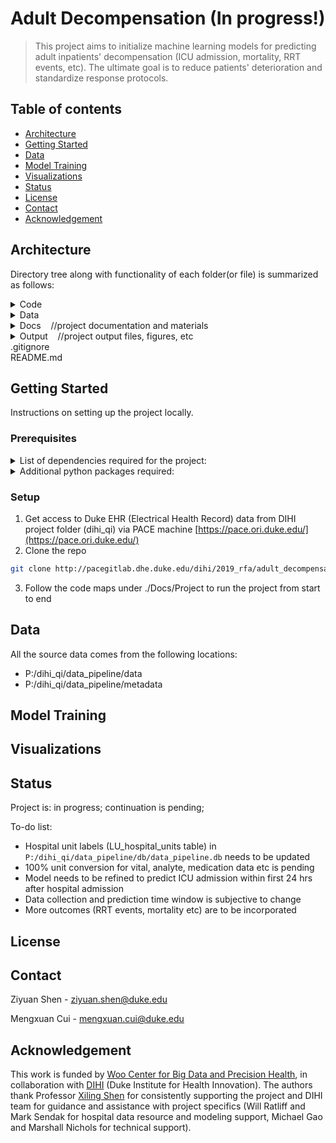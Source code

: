 # Adult Decompensation (In progress!)

> This project aims to initialize machine learning models for predicting adult inpatients' decompensation (ICU admission, mortality, RRT events, etc). The ultimate goal is to reduce patients' deterioration and standardize response protocols.

## Table of contents

* [Architecture](#architecture)
* [Getting Started](#getting-started)
* [Data](#data)
* [Model Training](#model-training)
* [Visualizations](#visualizations)
* [Status](#status)
* [License](#license)
* [Contact](#contact)
* [Acknowledgement](#acknowledgement)

## Architecture

Directory tree along with functionality of each folder(or file) is summarized as follows:

<details><summary>Code</summary><blockquote>
<details><summary>DataPrep</summary>
&nbsp;&nbsp;&nbsp;&nbsp;&nbsp;&nbsp;&nbsp;&nbsp;cohort&nbsp;&nbsp;&nbsp;&nbsp;//codes for cohort generation<br/>
&nbsp;&nbsp;&nbsp;&nbsp;&nbsp;&nbsp;&nbsp;&nbsp;features<br/>
&nbsp;&nbsp;&nbsp;&nbsp;&nbsp;&nbsp;&nbsp;&nbsp;outcome<br/>
&nbsp;&nbsp;&nbsp;&nbsp;&nbsp;&nbsp;&nbsp;&nbsp;adt_transfer.py<br/>
&nbsp;&nbsp;&nbsp;&nbsp;&nbsp;&nbsp;&nbsp;&nbsp;adt_transfer.sql
</details>
&nbsp;&nbsp;&nbsp;&nbsp;db
<details><summary>Model</summary>
&nbsp;&nbsp;&nbsp;&nbsp;&nbsp;&nbsp;&nbsp;&nbsp;design_matrix<br/>
&nbsp;&nbsp;&nbsp;&nbsp;&nbsp;&nbsp;&nbsp;&nbsp;News&nbsp;&nbsp;&nbsp;&nbsp;//python package for implementing News(National Early Warning Score)<br/>
&nbsp;&nbsp;&nbsp;&nbsp;&nbsp;&nbsp;&nbsp;&nbsp;visualization&nbsp;&nbsp;&nbsp;&nbsp;//model visualization<br/>
&nbsp;&nbsp;&nbsp;&nbsp;&nbsp;&nbsp;&nbsp;&nbsp;model_utils.py&nbsp;&nbsp;&nbsp;&nbsp;//model utils python package<br/>
&nbsp;&nbsp;&nbsp;&nbsp;&nbsp;&nbsp;&nbsp;&nbsp;run_ann.ipynb<br/>
&nbsp;&nbsp;&nbsp;&nbsp;&nbsp;&nbsp;&nbsp;&nbsp;run_logistic_regression.py<br/>
&nbsp;&nbsp;&nbsp;&nbsp;&nbsp;&nbsp;&nbsp;&nbsp;run_news.py<br/>
&nbsp;&nbsp;&nbsp;&nbsp;&nbsp;&nbsp;&nbsp;&nbsp;run_random_forest.ipynb<br/>
&nbsp;&nbsp;&nbsp;&nbsp;&nbsp;&nbsp;&nbsp;&nbsp;run_xgboost.py
</details>
&nbsp;&nbsp;&nbsp;&nbsp;utils&nbsp;&nbsp;&nbsp;&nbsp;//utils python package (db utils, dataframe utils, etc)
</blockquote></details>

<details><summary>Data</summary><blockquote>
&nbsp;&nbsp;&nbsp;&nbsp;db&nbsp;&nbsp;&nbsp;&nbsp;//project database file(s)<br/>
&nbsp;&nbsp;&nbsp;&nbsp;metadata
<details><summary>Modeling</summary>
&nbsp;&nbsp;&nbsp;&nbsp;&nbsp;&nbsp;&nbsp;&nbsp;design_matrix&nbsp;&nbsp;&nbsp;&nbsp;//design matrix file(s)<br/>
&nbsp;&nbsp;&nbsp;&nbsp;&nbsp;&nbsp;&nbsp;&nbsp;Output&nbsp;&nbsp;&nbsp;&nbsp;//model output data
</details>
<details><summary>Processed</summary>
&nbsp;&nbsp;&nbsp;&nbsp;&nbsp;&nbsp;&nbsp;&nbsp;cohort<br/>
&nbsp;&nbsp;&nbsp;&nbsp;&nbsp;&nbsp;&nbsp;&nbsp;features<br/>
&nbsp;&nbsp;&nbsp;&nbsp;&nbsp;&nbsp;&nbsp;&nbsp;outcome<br/>
&nbsp;&nbsp;&nbsp;&nbsp;&nbsp;&nbsp;&nbsp;&nbsp;adult_decomp_adt_transfer.csv
</details>
</blockquote></details>

<details><summary>Docs&nbsp;&nbsp;&nbsp;&nbsp;//project documentation and materials</summary><blockquote>
<details><summary>Project</summary>
&nbsp;&nbsp;&nbsp;&nbsp;&nbsp;&nbsp;&nbsp;&nbsp;code map_v1.xlsx&nbsp;&nbsp;&nbsp;&nbsp;
//outlines the code and associated data files for "start-to-finish" process of data curation<br/>
&nbsp;&nbsp;&nbsp;&nbsp;&nbsp;&nbsp;&nbsp;&nbsp;literature_review.pdf<br/>
&nbsp;&nbsp;&nbsp;&nbsp;&nbsp;&nbsp;&nbsp;&nbsp;Perspectives Piece.docx
</details>
&nbsp;&nbsp;&nbsp;&nbsp;Slides&nbsp;&nbsp;&nbsp;&nbsp;//presentation slides for project milestones
</blockquote></details>

<details><summary>Output&nbsp;&nbsp;&nbsp;&nbsp;//project output files, figures, etc</summary><blockquote>
&nbsp;&nbsp;&nbsp;&nbsp;Figures&nbsp;&nbsp;&nbsp;&nbsp;//data visualization figures<br/>
&nbsp;&nbsp;&nbsp;&nbsp;*.csv
</blockquote></details>
.gitignore<br/>
README.md

<!--
<pre><code>
.
│───Code
|   |───DataPrep
|   |   |───cohort    //codes for cohort generation
|   |   |
|   |   |───features
|   |   |
|   |   |───outcome
|   |   |
|   |   |───adt_transfer.py
|   |   |
|   |   └───adt_transfer.sql
|   |
|   |───db    //codes for creating project database file(s) and importing data to database(s)
|   |
|   |───Model
|   |   |───design_matrix
|   |   |
|   |   |───News    //python package for implementing News(National Early Warning Score)
|   |   |
|   |   |───visualization    //model visualization
|   |   |
|   |   |───model_utils.py    //model utils python package
|   |   |
|   |   |───run_ann.ipynb
|   |   |
|   |   |───run_logistic_regression.py
|   |   |
|   |   |───run_news.py
|   |   |
|   |   |───run_random_forest.ipynb
|   |   |
|   |   └───run_xgboost.py
|   |
|   └───utils    //utils python package (db utils, dataframe utils, etc)
|
|───Data
|   |───db    //project database file(s)
|   |
|   |───metadata
|   |
|   |───Modeling
|   |   |───design_matrix   //design matrix file(s)
|   |   |
|   |   └───Output    //model output data
|   |
|   └───Processed
|       |───cohort
|       |
|       |───features
|       |
|       |───outcome
|       |
|       └───adult_decomp_adt_transfer.csv
|
|───Docs
|   |───Project
|   |   |───code_map_v1.xlsx    //outlines the code and associated data files for "start-to-finish" process of data curation
|   |   |
|   |   |───literature_review.pdf
|   |   |
|   |   └───Perspectives Piece.docx
|   |
|   └───Slides    //presentation slides for project milestones
|
|───Output    //project output files, figures, etc
|   |───Figures    //data visualization figures
|   |
|   └───*.csv
|   
|───.gitignore
|
└───README.md
</code></pre>
-->

## Getting Started

Instructions on setting up the project locally.

### Prerequisites

<details><summary>List of dependencies required for the project:</summary>
<ul>
<li>Python 3.7.3</li>
<li>SQLite3 2.6.0</li>
<li>Git 2.14.1</li>
<li>GNU Awk 4.1.4</li>
</ul>
</details>

<details><summary>Additional python packages required:</summary>
<ul>
<li>NumPy 1.16.2</li>
<li>pandas 0.24.2</li>
<li>TensorFlow 1.14.0</li>
<li>Keras 2.2.4</li>
<li>scikit-learn 0.21.2</li>
<li>XGBoost 0.90</li>
<li>imbalanced-learn 0.5.0</li>
<li>Matplotlib 3.1.0</li>
<li>seaborn 0.9.0</li>
</ul>
</details>

### Setup

1. Get access to Duke EHR (Electrical Health Record) data from DIHI project folder (dihi_qi) via PACE machine [https://pace.ori.duke.edu/](https://pace.ori.duke.edu/)
2. Clone the repo

```sh
git clone http://pacegitlab.dhe.duke.edu/dihi/2019_rfa/adult_decompensation.git
```

3. Follow the code maps under ./Docs/Project to run the project from start to end

## Data

All the source data comes from the following locations:

* P:/dihi_qi/data_pipeline/data
* P:/dihi_qi/data_pipeline/metadata

## Model Training

## Visualizations

## Status

Project is: in progress; continuation is pending;

To-do list:

* Hospital unit labels (LU_hospital_units table) in `P:/dihi_qi/data_pipeline/db/data_pipeline.db` needs to be updated
* 100% unit conversion for vital, analyte, medication data etc is pending
* Model needs to be refined to predict ICU admission within first 24 hrs after hospital admission
* Data collection and prediction time window is subjective to change
* More outcomes (RRT events, mortality etc) are to be incorporated

## License

## Contact

Ziyuan Shen - ziyuan.shen@duke.edu

Mengxuan Cui - mengxuan.cui@duke.edu

## Acknowledgement

This work is funded by [Woo Center for Big Data and Precision Health](http://healthdata.pratt.duke.edu/), in collaboration with [DIHI](https://dihi.org/) (Duke Institute for Health Innovation). The authors thank Professor [Xiling Shen](http://healthdata.pratt.duke.edu/people/xiling-shen) for consistently supporting the project and DIHI team for guidance and assistance with project specifics (Will Ratliff and Mark Sendak for hospital data resource and modeling support, Michael Gao and Marshall Nichols for technical support).
